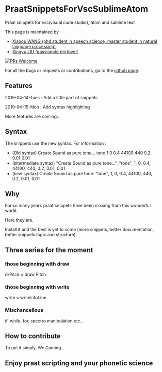 # PraatSnippetsForVscSublimeAtom
Praat snippets for vsc(visual code studio), atom and sublime text

This page is maintained by

* [Xiaoou WANG (phd student in speech science, master student in natural language processing)](http://xiaoouwang.github.io)
* [Xingyu LIU (passionate nlp lover)](https://github.com/xingyuliuNLP)

[![PRs Welcome](https://img.shields.io/badge/PRs-welcome-brightgreen.svg?style=flat-square)](http://makeapullrequest.com)

For all the bugs or requests or contributions, go to the [github page](https://github.com/xiaoouwang/PraatSnippetsForVscSublimeAtom).

## Features

2019-04-14-Tues : Add a little part of snippets

2019-04-15-Mon : Add syntax highlighting

More features are coming...

## Syntax

The snippets use the new syntax. For information :

* (Old syntax)
Create Sound as pure tone... tone 1 0 0.4 44100 440 0.2 0.01 0.01
* (intermediate syntax)
"Create Sound as pure tone...", "tone", 1, 0, 0.4, 44100, 440, 0.2, 0.01, 0.01
* (new syntax)
Create Sound as pure tone: "tone", 1, 0, 0.4, 44100, 440, 0.2, 0.01, 0.01

## Why

For so many years praat snippets have been missing from this wonderful world.

Here they are.

Install it and the best is yet to come (more snippets, better documentation, better snippets logic and structure).

## Three series for the moment

### those beginning with draw

drPitch = draw Pitch

### those beginning with write

write = writeInfoLine

### Mischancellous

if, while, for, spectro manipulation etc...

## How to contribute

To put it simply, We
Coming...

## Enjoy praat scripting and your phonetic science